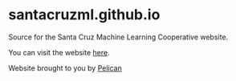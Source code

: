 # santacruzml.github.io

Source for the Santa Cruz Machine Learning Cooperative website.

You can visit the website [here](https://santacruzml.github.io).

Website brought to you by [Pelican](https://github.com/getpelican/pelican)
